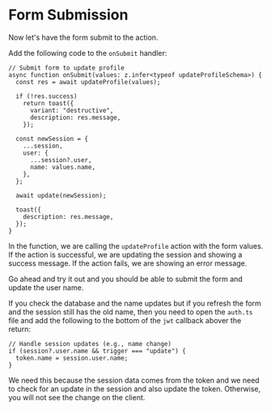 # Form Submission

Now let's have the form submit to the action.

Add the following code to the `onSubmit` handler:

```tsx
// Submit form to update profile
async function onSubmit(values: z.infer<typeof updateProfileSchema>) {
  const res = await updateProfile(values);

  if (!res.success)
    return toast({
      variant: "destructive",
      description: res.message,
    });

  const newSession = {
    ...session,
    user: {
      ...session?.user,
      name: values.name,
    },
  };

  await update(newSession);

  toast({
    description: res.message,
  });
}
```

In the function, we are calling the `updateProfile` action with the form values. If the action is successful, we are updating the session and showing a success message. If the action fails, we are showing an error message.

Go ahead and try it out and you should be able to submit the form and update the user name.

If you check the database and the name updates but if you refresh the form and the session still has the old name, then you need to open the `auth.ts` file and add the following to the bottom of the `jwt` callback abover the return:

```tsx
// Handle session updates (e.g., name change)
if (session?.user.name && trigger === "update") {
  token.name = session.user.name;
}
```

We need this because the session data comes from the token and we need to check for an update in the session and also update the token. Otherwise, you will not see the change on the client.
